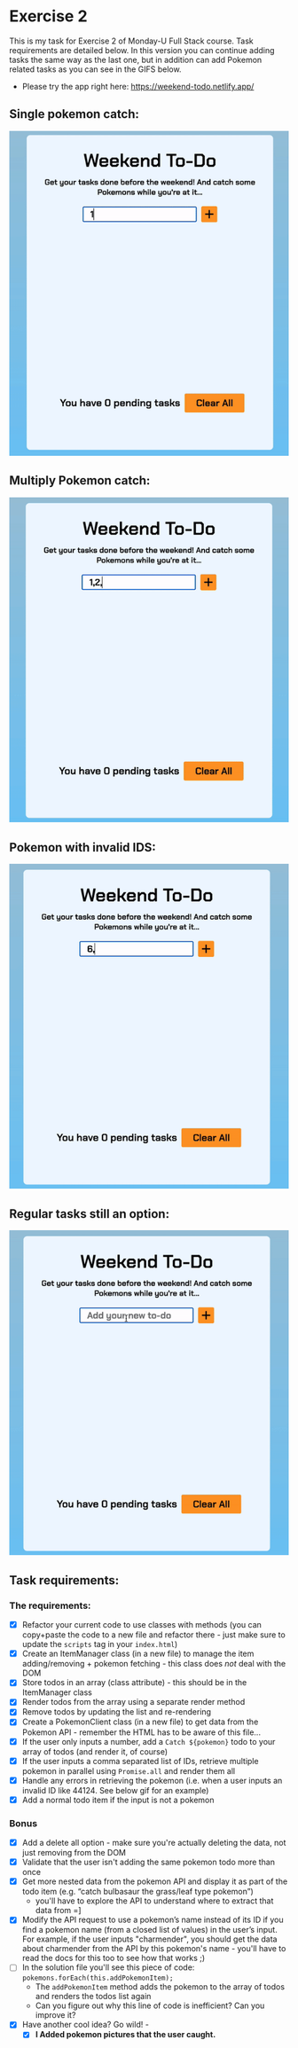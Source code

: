 # Exercise 2

This is my task for Exercise 2 of Monday-U Full Stack course. Task requirements are detailed below. In this version you can continue adding tasks the same way as the last one, but in addition can add Pokemon related tasks as you can see in the GIFS below.

-  Please try the app right here: https://weekend-todo.netlify.app/

## Single pokemon catch:

![single pokemon](./assets/singlePokemon.gif)

## Multiply Pokemon catch:

![multiple pokemon](./assets/multiplePokemon.gif)

## Pokemon with invalid IDS:

![invalid pokemon](./assets/invalidPokemon.gif)

## Regular tasks still an option:

![regular tasks](./assets/tasks.gif)

## Task requirements:

### The requirements:

-  [x] Refactor your current code to use classes with methods (you can copy+paste the code to a new file and refactor there - just make sure to update the `scripts` tag in your `index.html`)
-  [x] Create an ItemManager class (in a new file) to manage the item adding/removing + pokemon fetching - this class does _not_ deal with the DOM
-  [x] Store todos in an array (class attribute) - this should be in the ItemManager class
-  [x] Render todos from the array using a separate render method
-  [x] Remove todos by updating the list and re-rendering
-  [x] Create a PokemonClient class (in a new file) to get data from the Pokemon API - remember the HTML has to be aware of this file...
-  [x] If the user only inputs a number, add a `Catch ${pokemon}` todo to your array of todos (and render it, of course)
-  [x] If the user inputs a comma separated list of IDs, retrieve multiple pokemon in parallel using `Promise.all` and render them all
-  [x] Handle any errors in retrieving the pokemon (i.e. when a user inputs an invalid ID like 44124. See below gif for an example)
-  [x] Add a normal todo item if the input is not a pokemon

### Bonus

-  [x] Add a delete all option - make sure you're actually deleting the data, not just removing from the DOM
-  [x] Validate that the user isn't adding the same pokemon todo more than once
-  [x] Get more nested data from the pokemon API and display it as part of the todo item (e.g. “catch bulbasaur the grass/leaf type pokemon”)
   -  you'll have to explore the API to understand where to extract that data from =]
-  [x] Modify the API request to use a pokemon’s name instead of its ID if you find a pokemon name (from a closed list of values) in the user’s input. For example, if the user inputs "charmender", you should get the data about charmender from the API by this pokemon's name - you'll have to read the docs for this too to see how that works ;)
-  [ ] In the solution file you'll see this piece of code: `pokemons.forEach(this.addPokemonItem);`
   -  The `addPokemonItem` method adds the pokemon to the array of todos and renders the todos list again
   -  Can you figure out why this line of code is inefficient? Can you improve it?
-  [x] Have another cool idea? Go wild! -
   -  [x] **I Added pokemon pictures that the user caught.**
